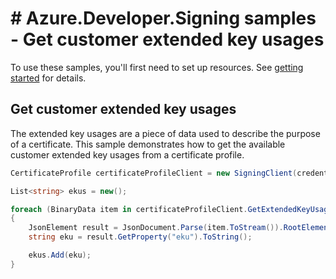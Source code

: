 # # Azure.Developer.Signing samples - Get customer extended key usages

To use these samples, you'll first need to set up resources. See [getting started](https://github.com/Azure/azure-sdk-for-net/blob/main/sdk/trustedsigning/Azure.Developer.Signing/README.md#getting-started) for details.

## Get customer extended key usages

The extended key usages are a piece of data used to describe the purpose of a certificate. This sample demonstrates how to get the available customer extended key usages from a certificate profile.

```C# Snippet:Azure_Developer_Signing_GetExtendedKeyUsages
CertificateProfile certificateProfileClient = new SigningClient(credential).GetCertificateProfileClient(region);

List<string> ekus = new();

foreach (BinaryData item in certificateProfileClient.GetExtendedKeyUsages(accountName, profileName, null))
{
    JsonElement result = JsonDocument.Parse(item.ToStream()).RootElement;
    string eku = result.GetProperty("eku").ToString();

    ekus.Add(eku);
}
```
